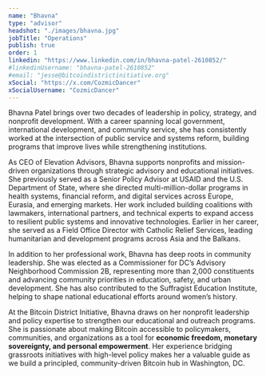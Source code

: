 ```yaml
---
name: "Bhavna"
type: "advisor"
headshot: "./images/bhavna.jpg"
jobTitle: "Operations"
publish: true
order: 1
linkedin: "https://www.linkedin.com/in/bhavna-patel-2610852/"
#linkedinUsername: "bhavna-patel-2610852"
#email: "jesse@bitcoindistrictinitiative.org"
xSocial: "https://x.com/CozmicDancer"
xSocialUsername: "CozmicDancer"
---
```


Bhavna Patel brings over two decades of leadership in policy, strategy, and nonprofit development. With a career spanning local government, international development, and community service, she has consistently worked at the intersection of public service and systems reform, building programs that improve lives while strengthening institutions.

As CEO of Elevation Advisors, Bhavna supports nonprofits and mission-driven organizations through strategic advisory and educational initiatives. She previously served as a Senior Policy Advisor at USAID and the U.S. Department of State, where she directed multi-million-dollar programs in health systems, financial reform, and digital services across Europe, Eurasia, and emerging markets. Her work included building coalitions with lawmakers, international partners, and technical experts to expand access to resilient public systems and innovative technologies. Earlier in her career, she served as a Field Office Director with Catholic Relief Services, leading humanitarian and development programs across Asia and the Balkans.  

In addition to her professional work, Bhavna has deep roots in community leadership. She was elected as a Commissioner for DC’s Advisory Neighborhood Commission 2B, representing more than 2,000 constituents and advancing community priorities in education, safety, and urban development. She has also contributed to the Suffragist Education Institute, helping to shape national educational efforts around women’s history.  

At the Bitcoin District Initiative, Bhavna draws on her nonprofit leadership and policy expertise to strengthen our educational and outreach programs. She is passionate about making Bitcoin accessible to policymakers, communities, and organizations as a tool for **economic freedom, monetary sovereignty, and personal empowerment**. Her experience bridging grassroots initiatives with high-level policy makes her a valuable guide as we build a principled, community-driven Bitcoin hub in Washington, DC.

